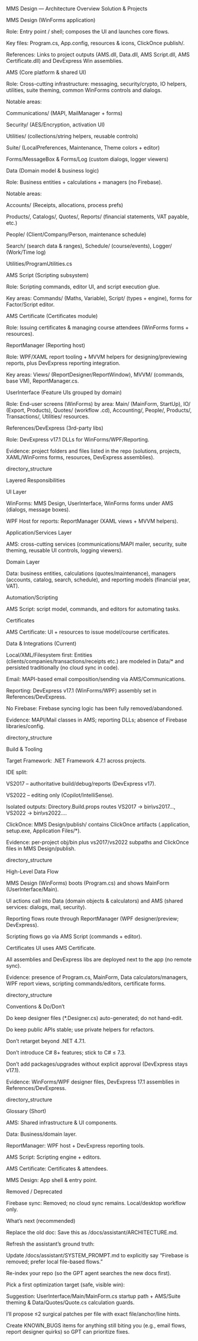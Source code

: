 MMS Design — Architecture Overview
Solution & Projects

MMS Design (WinForms application)

Role: Entry point / shell; composes the UI and launches core flows.

Key files: Program.cs, App.config, resources & icons, ClickOnce publish/.

References: Links to project outputs (AMS.dll, Data.dll, AMS Script.dll, AMS Certificate.dll) and DevExpress Win assemblies.

AMS (Core platform & shared UI)

Role: Cross-cutting infrastructure: messaging, security/crypto, IO helpers, utilities, suite theming, common WinForms controls and dialogs.

Notable areas:

Communications/ (MAPI, MailManager + forms)

Security/ (AES/Encryption, activation UI)

Utilities/ (collections/string helpers, reusable controls)

Suite/ (LocalPreferences, Maintenance, Theme colors + editor)

Forms/MessageBox & Forms/Log (custom dialogs, logger viewers)

Data (Domain model & business logic)

Role: Business entities + calculations + managers (no Firebase).

Notable areas:

Accounts/ (Receipts, allocations, process prefs)

Products/, Catalogs/, Quotes/, Reports/ (financial statements, VAT payable, etc.)

People/ (Client/Company/Person, maintenance schedule)

Search/ (search data & ranges), Schedule/ (course/events), Logger/ (Work/Time log)

Utilities/ProgramUtilities.cs

AMS Script (Scripting subsystem)

Role: Scripting commands, editor UI, and script execution glue.

Key areas: Commands/ (Maths, Variable), Script/ (types + engine), forms for Factor/Script editor.

AMS Certificate (Certificates module)

Role: Issuing certificates & managing course attendees (WinForms forms + resources).

ReportManager (Reporting host)

Role: WPF/XAML report tooling + MVVM helpers for designing/previewing reports, plus DevExpress reporting integration.

Key areas: Views/ (ReportDesigner/ReportWindow), MVVM/ (commands, base VM), ReportManager.cs.

UserInterface (Feature UIs grouped by domain)

Role: End-user screens (WinForms) by area: Main/ (MainForm, StartUp), IO/ (Export, Products), Quotes/ (workflow .cd), Accounting/, People/, Products/, Transactions/, Utilities/ resources.

References/DevExpress (3rd-party libs)

Role: DevExpress v17.1 DLLs for WinForms/WPF/Reporting.

Evidence: project folders and files listed in the repo (solutions, projects, XAML/WinForms forms, resources, DevExpress assemblies). 

directory_structure

Layered Responsibilities

UI Layer

WinForms: MMS Design, UserInterface, WinForms forms under AMS (dialogs, message boxes).

WPF Host for reports: ReportManager (XAML views + MVVM helpers).

Application/Services Layer

AMS: cross-cutting services (communications/MAPI mailer, security, suite theming, reusable UI controls, logging viewers).

Domain Layer

Data: business entities, calculations (quotes/maintenance), managers (accounts, catalog, search, schedule), and reporting models (financial year, VAT).

Automation/Scripting

AMS Script: script model, commands, and editors for automating tasks.

Certificates

AMS Certificate: UI + resources to issue model/course certificates.

Data & Integrations (Current)

Local/XML/Filesystem first: Entities (clients/companies/transactions/receipts etc.) are modeled in Data/* and persisted traditionally (no cloud sync in code).

Email: MAPI-based email composition/sending via AMS/Communications.

Reporting: DevExpress v17.1 (WinForms/WPF) assembly set in References/DevExpress.

No Firebase: Firebase syncing logic has been fully removed/abandoned.

Evidence: MAPI/Mail classes in AMS; reporting DLLs; absence of Firebase libraries/config. 

directory_structure

Build & Tooling

Target Framework: .NET Framework 4.7.1 across projects.

IDE split:

VS2017 – authoritative build/debug/reports (DevExpress v17).

VS2022 – editing only (Copilot/IntelliSense).

Isolated outputs: Directory.Build.props routes VS2017 → bin\vs2017\..., VS2022 → bin\vs2022\....

ClickOnce: MMS Design/publish/ contains ClickOnce artifacts (.application, setup.exe, Application Files/*).

Evidence: per-project obj/bin plus vs2017/vs2022 subpaths and ClickOnce files in MMS Design/publish. 

directory_structure

High-Level Data Flow

MMS Design (WinForms) boots (Program.cs) and shows MainForm (UserInterface/Main).

UI actions call into Data (domain objects & calculators) and AMS (shared services: dialogs, mail, security).

Reporting flows route through ReportManager (WPF designer/preview; DevExpress).

Scripting flows go via AMS Script (commands + editor).

Certificates UI uses AMS Certificate.

All assemblies and DevExpress libs are deployed next to the app (no remote sync).

Evidence: presence of Program.cs, MainForm, Data calculators/managers, WPF report views, scripting commands/editors, certificate forms. 

directory_structure

Conventions & Do/Don’t

Do keep designer files (*.Designer.cs) auto-generated; do not hand-edit.

Do keep public APIs stable; use private helpers for refactors.

Don’t retarget beyond .NET 4.7.1.

Don’t introduce C# 8+ features; stick to C# ≤ 7.3.

Don’t add packages/upgrades without explicit approval (DevExpress stays v17.1).

Evidence: WinForms/WPF designer files, DevExpress 17.1 assemblies in References/DevExpress. 

directory_structure

Glossary (Short)

AMS: Shared infrastructure & UI components.

Data: Business/domain layer.

ReportManager: WPF host + DevExpress reporting tools.

AMS Script: Scripting engine + editors.

AMS Certificate: Certificates & attendees.

MMS Design: App shell & entry point.

Removed / Deprecated

Firebase sync: Removed; no cloud sync remains. Local/desktop workflow only.

What’s next (recommended)

Replace the old doc: Save this as /docs/assistant/ARCHITECTURE.md.

Refresh the assistant’s ground truth:

Update /docs/assistant/SYSTEM_PROMPT.md to explicitly say “Firebase is removed; prefer local file-based flows.”

Re-index your repo (so the GPT agent searches the new docs first).

Pick a first optimization target (safe, visible win):

Suggestion: UserInterface/Main/MainForm.cs startup path + AMS/Suite theming & Data/Quotes/Quote.cs calculation guards.

I’ll propose ≤2 surgical patches per file with exact file/anchor/line hints.

Create KNOWN_BUGS items for anything still biting you (e.g., email flows, report designer quirks) so GPT can prioritize fixes.